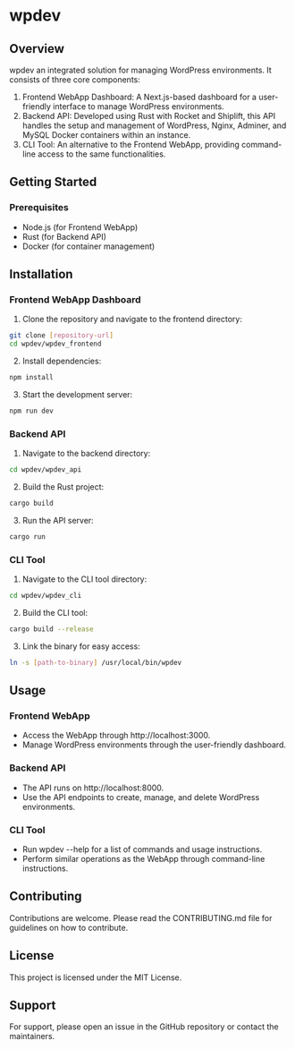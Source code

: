 # wpdev

## Overview

wpdev an integrated solution for managing WordPress environments. It consists of three core components:

1. Frontend WebApp Dashboard: A Next.js-based dashboard for a user-friendly interface to manage WordPress environments.
2. Backend API: Developed using Rust with Rocket and Shiplift, this API handles the setup and management of WordPress, Nginx, Adminer, and MySQL Docker containers within an instance.
3. CLI Tool: An alternative to the Frontend WebApp, providing command-line access to the same functionalities.

## Getting Started

### Prerequisites

- Node.js (for Frontend WebApp)
- Rust (for Backend API)
- Docker (for container management)

## Installation

### Frontend WebApp Dashboard

1. Clone the repository and navigate to the frontend directory:

```bash
git clone [repository-url]
cd wpdev/wpdev_frontend
```

2. Install dependencies:

```bash
npm install
```

3. Start the development server:

```bash
npm run dev
```

### Backend API

1. Navigate to the backend directory:

```bash
cd wpdev/wpdev_api
```

2. Build the Rust project:

```bash
cargo build
```

3. Run the API server:

```bash
cargo run
```

### CLI Tool

1. Navigate to the CLI tool directory:

```bash
cd wpdev/wpdev_cli
```

2. Build the CLI tool:

```bash
cargo build --release
```

3. Link the binary for easy access:

```bash
ln -s [path-to-binary] /usr/local/bin/wpdev
```

## Usage

### Frontend WebApp

- Access the WebApp through http://localhost:3000.
- Manage WordPress environments through the user-friendly dashboard.

### Backend API

- The API runs on http://localhost:8000.
- Use the API endpoints to create, manage, and delete WordPress environments.

### CLI Tool

- Run wpdev --help for a list of commands and usage instructions.
- Perform similar operations as the WebApp through command-line instructions.

## Contributing

Contributions are welcome. Please read the CONTRIBUTING.md file for guidelines on how to contribute.

## License

This project is licensed under the MIT License.

## Support

For support, please open an issue in the GitHub repository or contact the maintainers.
